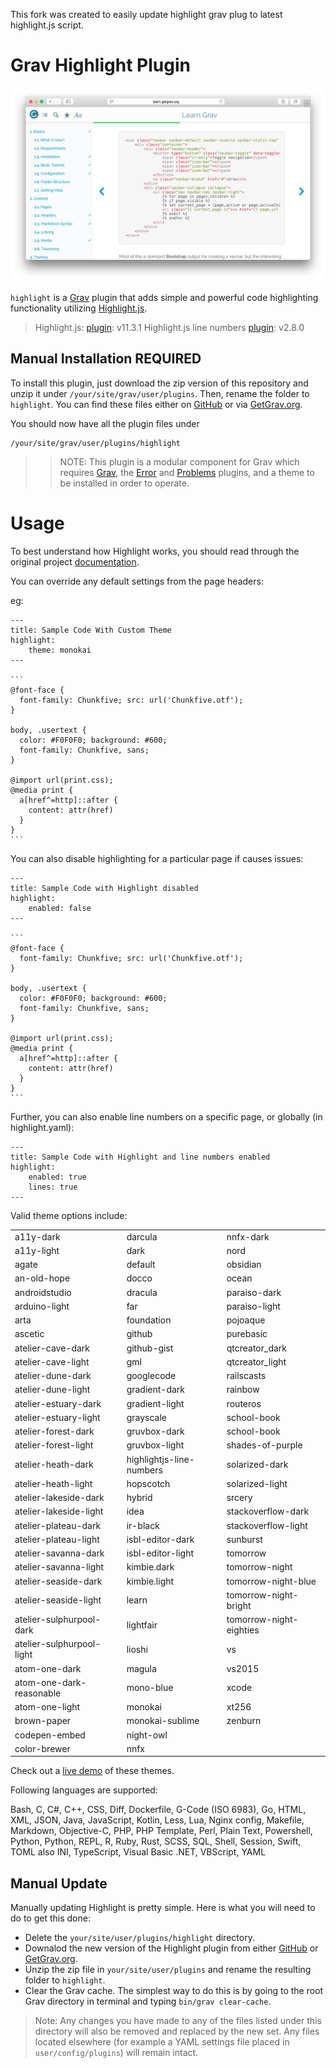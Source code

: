 This fork was created to easily update highlight grav plug to latest highlight.js script.

# Grav Highlight Plugin

![Highlight](assets/readme_1.png)

`highlight` is a [Grav](http://github.com/getgrav/grav) plugin that adds simple and powerful code highlighting functionality utilizing [Highlight.js](https://highlightjs.org/).

> Highlight.js: [plugin](https://highlightjs.org/): v11.3.1
> Highlight.js line numbers [plugin](https://github.com/wcoder/highlightjs-line-numbers.js/): v2.8.0

## Manual Installation REQUIRED

To install this plugin, just download the zip version of this repository and unzip it under `/your/site/grav/user/plugins`. Then, rename the folder to `highlight`. You can find these files either on [GitHub](https://github.com/getgrav/grav-plugin-highlight) or via [GetGrav.org](http://getgrav.org/downloads/plugins#extras).

You should now have all the plugin files under

    /your/site/grav/user/plugins/highlight

>> NOTE: This plugin is a modular component for Grav which requires [Grav](http://github.com/getgrav/grav), the [Error](https://github.com/getgrav/grav-plugin-error) and [Problems](https://github.com/getgrav/grav-plugin-problems) plugins, and a theme to be installed in order to operate.

# Usage

To best understand how Highlight works, you should read through the original project [documentation](https://highlightjs.org/usage/).

You can override any default settings from the page headers:

eg:

    ---
    title: Sample Code With Custom Theme
    highlight:
        theme: monokai
    ---

    ```
    @font-face {
      font-family: Chunkfive; src: url('Chunkfive.otf');
    }

    body, .usertext {
      color: #F0F0F0; background: #600;
      font-family: Chunkfive, sans;
    }

    @import url(print.css);
    @media print {
      a[href^=http]::after {
        content: attr(href)
      }
    }
    ```


You can also disable highlighting for a particular page if causes issues:

    ---
    title: Sample Code with Highlight disabled
    highlight:
        enabled: false
    ---

    ```
    @font-face {
      font-family: Chunkfive; src: url('Chunkfive.otf');
    }

    body, .usertext {
      color: #F0F0F0; background: #600;
      font-family: Chunkfive, sans;
    }

    @import url(print.css);
    @media print {
      a[href^=http]::after {
        content: attr(href)
      }
    }
    ```

Further, you can also enable line numbers on a specific page, or globally (in highlight.yaml):

    ---
    title: Sample Code with Highlight and line numbers enabled
    highlight:
        enabled: true
        lines: true
    ---

Valid theme options include: 

|                           |                          |                        |
| :------------------------ | :--------------------    | :--------------------- |
| a11y-dark                 | darcula                  | nnfx-dark
| a11y-light                | dark                     | nord
| agate                     | default                  | obsidian
| an-old-hope               | docco                    | ocean
| androidstudio             | dracula                  | paraiso-dark
| arduino-light             | far                      | paraiso-light
| arta                      | foundation               | pojoaque
| ascetic                   | github                   | purebasic
| atelier-cave-dark         | github-gist              | qtcreator_dark
| atelier-cave-light        | gml                      | qtcreator_light
| atelier-dune-dark         | googlecode               | railscasts
| atelier-dune-light        | gradient-dark            | rainbow
| atelier-estuary-dark      | gradient-light           | routeros
| atelier-estuary-light     | grayscale                | school-book
| atelier-forest-dark       | gruvbox-dark             | school-book
| atelier-forest-light      | gruvbox-light            | shades-of-purple
| atelier-heath-dark        | highlightjs-line-numbers | solarized-dark
| atelier-heath-light       | hopscotch                | solarized-light
| atelier-lakeside-dark     | hybrid                   | srcery
| atelier-lakeside-light    | idea                     | stackoverflow-dark
| atelier-plateau-dark      | ir-black                 | stackoverflow-light
| atelier-plateau-light     | isbl-editor-dark         | sunburst
| atelier-savanna-dark      | isbl-editor-light        | tomorrow
| atelier-savanna-light     | kimbie.dark              | tomorrow-night
| atelier-seaside-dark      | kimbie.light             | tomorrow-night-blue
| atelier-seaside-light     | learn                    | tomorrow-night-bright
| atelier-sulphurpool-dark  | lightfair                | tomorrow-night-eighties
| atelier-sulphurpool-light | lioshi                   | vs
| atom-one-dark             | magula                   | vs2015
| atom-one-dark-reasonable  | mono-blue                | xcode
| atom-one-light            | monokai                  | xt256
| brown-paper               | monokai-sublime          | zenburn
| codepen-embed             | night-owl                | 
| color-brewer              | nnfx                     | 

Check out a [live demo](https://highlightjs.org/static/demo/) of these themes.

Following languages are supported:

Bash, C, C#, C++, CSS, Diff, Dockerfile, G-Code (ISO 6983), Go, HTML, XML, JSON, Java, 
JavaScript, Kotlin, Less, Lua, Nginx config, Makefile, Markdown, Objective-C, PHP, 
PHP Template, Perl, Plain Text, Powershell, Python, Python, REPL, R, Ruby, Rust, SCSS, 
SQL, Shell, Session, Swift, TOML also INI, TypeScript, Visual Basic .NET, VBScript, YAML

## Manual Update

Manually updating Highlight is pretty simple. Here is what you will need to do to get this done:

* Delete the `your/site/user/plugins/highlight` directory.
* Downalod the new version of the Highlight plugin from either [GitHub](https://github.com/getgrav/grav-plugin-highlight) or [GetGrav.org](http://getgrav.org/downloads/plugins#extras).
* Unzip the zip file in `your/site/user/plugins` and rename the resulting folder to `highlight`.
* Clear the Grav cache. The simplest way to do this is by going to the root Grav directory in terminal and typing `bin/grav clear-cache`.

> Note: Any changes you have made to any of the files listed under this directory will also be removed and replaced by the new set. Any files located elsewhere (for example a YAML settings file placed in `user/config/plugins`) will remain intact.
